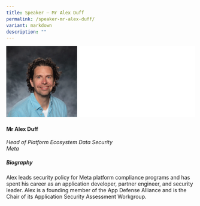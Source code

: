 ```yaml
---
title: Speaker – Mr Alex Duff
permalink: /speaker-mr-alex-duff/
variant: markdown
description: ""
---
```

![](/images/2024%20speakers/Mr_Alex_Duff.png)
#### **Mr Alex Duff**

*Head of Platform Ecosystem Data Security <br> Meta*

##### **Biography**
Alex leads security policy for Meta platform compliance programs and has spent his career as an application developer, partner engineer, and security leader. Alex is a founding member of the App Defense Alliance and is the Chair of its Application Security Assessment Workgroup.